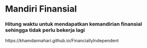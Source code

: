 # Mandiri Finansial

<h3>Hitung waktu untuk mendapatkan kemandirian finansial sehingga tidak perlu bekerja lagi</h3>
https://khamdannahari.github.io/FinanciallyIndependent
